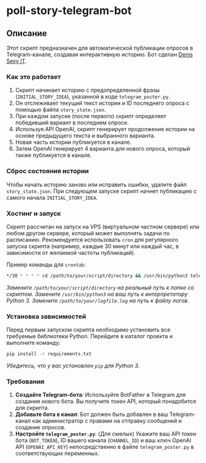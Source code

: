 # poll-story-telegram-bot
 
## Описание

Этот скрипт предназначен для автоматической публикации опросов в Telegram-канале, создавая интерактивную историю.
Бот сделан [Denis Sexy IT](http://t.me/denissexy).

### Как это работает

1.  Скрипт начинает историю с предопределенной фразы (`INITIAL_STORY_IDEA`), указанной в коде `telegram_poster.py`.
2.  Он отслеживает текущий текст истории и ID последнего опроса с помощью файла `story_state.json`.
3.  При каждом запуске (после первого) скрипт определяет победивший вариант в последнем опросе.
4.  Используя API OpenAI, скрипт генерирует продолжение истории на основе предыдущего текста и выбранного варианта.
5.  Новая часть истории публикуется в канале.
6.  Затем OpenAI генерирует 4 варианта для нового опроса, который также публикуется в канале.

### Сброс состояния истории

Чтобы начать историю заново или исправить ошибки, удалите файл `story_state.json`. При следующем запуске скрипт начнет публикацию с самого начала `INITIAL_STORY_IDEA`.

### Хостинг и запуск

Скрипт рассчитан на запуск на VPS (виртуальном частном сервере) или любом другом сервере, который может выполнять задачи по расписанию. Рекомендуется использовать `cron` для регулярного запуска скрипта (например, каждые 30 минут или каждый час, в зависимости от желаемой частоты публикаций).

Пример команды для `crontab`:
```bash
*/30 * * * * cd /path/to/your/script/directory && /usr/bin/python3 telegram_poster.py >> /path/to/your/logfile.log 2>&1
```
*Замените `/path/to/your/script/directory` на реальный путь к папке со скриптом.*
*Замените `/usr/bin/python3` на ваш путь к интерпретатору Python 3.*
*Замените `/path/to/your/logfile.log` на путь к файлу логов.*

### Установка зависимостей

Перед первым запуском скрипта необходимо установить все требуемые библиотеки Python. Перейдите в каталог проекта и выполните команду:

```bash
pip install -r requirements.txt
```
*Убедитесь, что у вас установлен `pip` для Python 3.*

### Требования

1.  **Создайте Telegram-бота**: Используйте BotFather в Telegram для создания нового бота. Вы получите токен API, который понадобится для скрипта.
2.  **Добавьте бота в канал**: Бот должен быть добавлен в ваш Telegram-канал как администратор с правами на отправку сообщений и создание опросов.
3.  **Настройте `telegram_poster.py`**: (Для смелых) Укажите ваш API токен бота (`BOT_TOKEN`), ID вашего канала (`CHANNEL_ID`) и ваш ключ OpenAI API (`OPENAI_API_KEY`) непосредственно в файле `telegram_poster.py` в соответствующих переменных.

